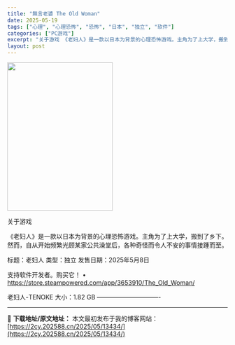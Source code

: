 ```yaml
---
title: "無言老婆 The Old Woman"
date: 2025-05-19
tags: ["心理", "心理恐怖", "恐怖", "日本", "独立", "软件"]
categories: ["PC游戏"]
excerpt: "关于游戏 《老妇人》是一款以日本为背景的心理恐怖游戏。主角为了上大学，搬到了乡下。然而，自从开始频繁光顾某家公共澡堂后，各种奇怪而令人不安的事情接踵而至。 标题：老妇人 类型：独立 发售日期：2025年5月8日 支持软件开发者。购买它！ • https://store.steampowered.co&hellip;"
layout: post
---
```


<img src="https://2cy.202588.cn/wp-content/uploads/2025/05/202505191342158.webp" alt="" width="241" height="339" class="aligncenter size-full wp-image-13418" />

关于游戏

《老妇人》是一款以日本为背景的心理恐怖游戏。主角为了上大学，搬到了乡下。然而，自从开始频繁光顾某家公共澡堂后，各种奇怪而令人不安的事情接踵而至。

标题：老妇人
类型：独立
发售日期：2025年5月8日

支持软件开发者。购买它！
• https://store.steampowered.com/app/3653910/The_Old_Woman/

老妇人-​​TENOKE
大小：1.82 GB
——————————- 

---
📖 **下载地址/原文地址：** 本文最初发布于我的博客网站：[https://2cy.202588.cn/2025/05/13434/](https://2cy.202588.cn/2025/05/13434/)
